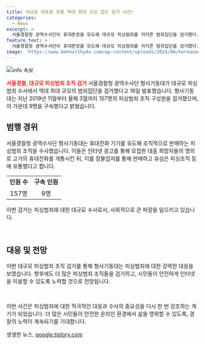 ```yaml
---
title: 대규모 대포폰 유통 역대 최대 규모 집단 검거 사건!
categories:
  - News
excerpt: >
  서울경찰청 광역수사단이 휴대폰깡을 유도해 대규모 피싱범죄를 저지른 범죄집단을 검거했다. 대출 희망자들 명의로 고가의 휴대폰을 개통하게 한 뒤, 이를 장물업자를 통해 판매하고 유심(USIM)은 피싱조직 등에 유통한 혐의다. 총 157명이 검거되었고, 구속된 9명 중 하나가 총책 A씨다.
feature_text: >
  서울경찰청 광역수사단이 휴대폰깡을 유도해 대규모 피싱범죄를 저지른 범죄집단을 검거했다. 대출 희망자들 명의로 고가의 휴대폰을 개통하게 한 뒤, 이를 장물업자를 통해 판매하고 유심(USIM)은 피싱조직 등에 유통한 혐의다. 총 157명이 검거되었고, 구속된 9명 중 하나가 총책 A씨다.
image: 'https://www.behealthy4u.com/wp-content/uploads/2024/06/koreanews.jpg'
---
```


<p><img src="https://www.behealthy4u.com/wp-content/uploads/2024/06/koreanews.jpg" alt="info 속보" /></p>

<p><b><span style="color: #ee2323;">서울경찰, 대규모 피싱범죄 조직 검거</span></b>
서울경찰청 광역수사단 형사기동대가 대규모 피싱범죄 수사에서 역대 최대 규모의 범죄집단을 검거했다고 16일 발표했습니다. 형사기동대는 지난 2019년 11월부터 올해 3월까지 157명의 피싱범죄 조직 구성원을 검거했으며, 이 가운데 9명을 구속했다고 밝혔습니다.</p>

<h2 data-ke-size="size26">범행 경위</h2>

<p>서울경찰청 광역수사단 형사기동대는 휴대전화 기기를 유도해 조직적으로 판매하는 피싱범죄 조직을 수사했습니다. 이들은 인터넷 광고를 통해 모집한 대출 희망자들의 명의로 고가의 휴대전화를 개통시킨 뒤, 이를 장물업자를 통해 판매하고 유심은 피싱조직 등에 유통했다고 합니다.</p>

<table>
  <tr>
    <td style="text-align: center; height: 17px;"><b>인원 수</b></td>
    <td style="text-align: center; height: 17px;"><b>구속 인원</b></td>
  </tr>
  <tr>
    <td style="text-align: center; height: 17px;">157명</td>
    <td style="text-align: center; height: 17px;">9명</td>
  </tr>
</table>

<p>이번 검거는 피싱범죄에 대한 대규모 수사로서, 사회적으로 큰 파장을 일으키고 있습니다.</p>

<p data-ke-size="size16">&nbsp;</p>

<h2 data-ke-size="size26">대응 및 전망</h2>

<p>이번 대규모 피싱범죄 조직 검거를 통해 형사기동대는 피싱범죄에 대한 강력한 대응을 보였습니다. 향후에도 더 많은 피싱범죄 조직들을 검거하고, 시민들이 안전하게 인터넷을 이용할 수 있도록 노력할 것으로 전망됩니다.</p>

<p data-ke-size="size16">&nbsp;</p>

<p>이번 사건은 피싱범죄에 대한 적극적인 대응과 수사의 중요성을 다시 한 번 강조하는 계기가 되었습니다. 더 많은 시민들이 안전한 온라인 환경에서 삶을 영위할 수 있도록, 경찰의 노력이 계속되기를 기대합니다.</p>
생생한 뉴스, <a href="https://qoogle.tistory.com" rel="dofollow">qoogle.tistory.com</a>



